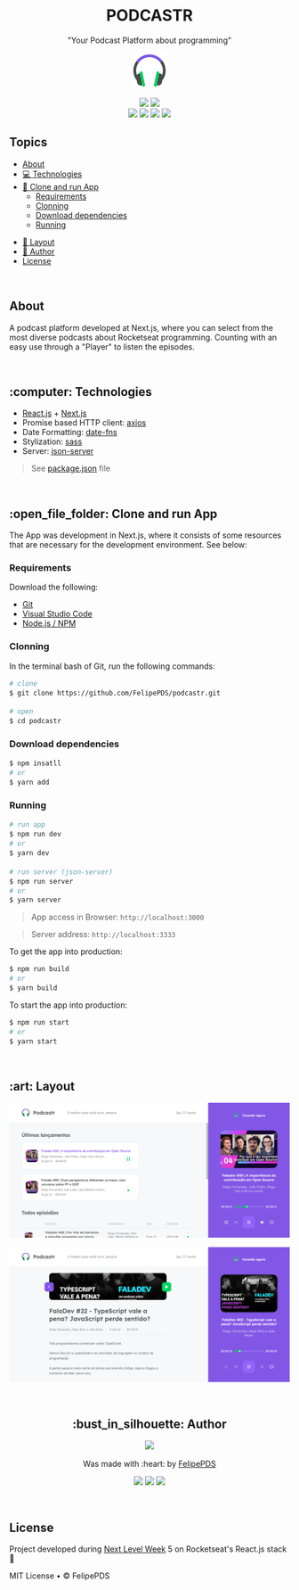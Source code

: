 # <h1 align="center">PODCASTR</h1>
<p align="center">"Your Podcast Platform about programming"</p>
<p align="center"><img src="https://github.com/FelipePDS/podcastr/blob/main/public/favicon.png" /></p>

<p align="center">
    <a href="https://github.com/FelipePDS/nps/blob/main/LICENSE"><img src="https://img.shields.io/github/license/FelipePDS/nps?style=for-the-badge&color=8257e5"></a> 
    <img src="https://img.shields.io/github/last-commit/FelipePDS/podcastr?style=for-the-badge&color=8257e5"><br>
    <img src="https://img.shields.io/github/repo-size/FelipePDS/podcastr?style=for-the-badge&color=8257e5"/>
    <img src="https://img.shields.io/static/v1?label=node&message=v12.18.0&color=8257e5&style=for-the-badge&logo=next.js&logoColor=white"> 
    <img src="https://img.shields.io/static/v1?label=npm&message=v6.14.4&color=8257e5&style=for-the-badge&logo=npm&logoColor=white"> 
    <img src="https://img.shields.io/static/v1?label=yarn&message=v1.22.5&color=8257e5&style=for-the-badge&logo=yarn&logoColor=white">
</p>

## Topics

- [About](#about)
- [:computer: Technologies](#technologies)
- [:open_file_folder: Clone and run App](#cloneAndRunApp)
  - [Requirements](#requirements)
  - [Clonning](#clonning)
  - [Download dependencies](#downloadDependencies)
  - [Running](#running)
<!-- - [Colaboration]() -->
- [:art: Layout](#layout)
- [:bust_in_silhouette: Author](#author)
- [License](#license)

<br>
<h2 id="about">About</h2>

A podcast platform developed at Next.js, where you can select from the most diverse podcasts about Rocketseat programming. Counting with an easy use through a "Player" to listen the episodes.

<br>
<h2 id="technologies">:computer: Technologies</h2>

- [React.js](https://pt-br.reactjs.org/) + [Next.js](https://nextjs.org/)
- Promise based HTTP client: [axios](https://www.npmjs.com/package/axios)
- Date Formatting: [date-fns](https://date-fns.org/)
- Stylization: [sass](https://sass-lang.com/install)
- Server: [json-server](https://www.npmjs.com/package/json-server)
  
> See [package.json](https://github.com/FelipePDS/podcastr/blob/main/package.json) file

<br>
<h2 id="cloneAndRunApp">:open_file_folder: Clone and run App</h2>

The App was development in Next.js, where it consists of some resources that are necessary for the development environment. See below:

<h3 id="requirements">Requirements</h3>

Download the following:

- [Git](https://git-scm.com/downloads)
- [Visual Studio Code](https://code.visualstudio.com/download)
- [Node.js / NPM](https://nodejs.org/en/download/)

<h3 id="clonning">Clonning</h3>

In the terminal bash of Git, run the following commands:

``` bash
# clone
$ git clone https://github.com/FelipePDS/podcastr.git

# open
$ cd podcastr
```

<h3 id="downloadDependencies">Download dependencies</h3>

``` bash
$ npm insatll
# or
$ yarn add
```

<h3 id="running">Running</h3>

``` bash
# run app
$ npm run dev
# or
$ yarn dev

# run server (json-server)
$ npm run server
# or 
$ yarn server
```

> App access in Browser: `http://localhost:3000`

> Server address: `http://localhost:3333`

To get the app into production:

``` bash
$ npm run build
# or
$ yarn build
```

To start the app into production:

``` bash
$ npm run start
# or
$ yarn start
```

<br>
<h2 id="layout">:art: Layout</h2>

![App Layout](https://github.com/FelipePDS/podcastr/blob/main/.github/app-layout-01.PNG)

![App Layout](https://github.com/FelipePDS/podcastr/blob/main/.github/app-layout-02.PNG)

<br>
<h2 id="author" align="center">:bust_in_silhouette: Author</h2>

<p align="center"><img width="100px" src="https://avatars.githubusercontent.com/u/64941387?s=400&u=a9c0d7a657b0b0b644d41cd88966e0a89d0a67a6&v=4"/></p>
<p align="center">Was made with :heart: by <a href="https://felipepds.github.io/">FelipePDS</a></p>

<p align="center"><a href="https://www.linkedin.com/in/felipe-p-da-silva-a55b891ba/?lipi=urn%3Ali%3Apage%3Ad_flagship3_feed%3BiErPy3g7Q1KGOaD%2BsGw%2Fpg%3D%3D"><img src="https://img.shields.io/static/v1?label=+&message=Felipe+P.+Da+Silva&color=0A66C2&style=flat&logo=linkedin&logoColor=white"/></a> <a href="https://twitter.com/FelipePintoDaS1"><img src="https://img.shields.io/static/v1?label=+&message=@FelipePintoDaS1&color=1DA1F2&style=flat&logo=twitter&logoColor=white"/></a> <img src="https://img.shields.io/static/v1?label=+&message=felipepdasilva66@gmail.com&color=EA4335&style=flat&logo=gmail&logoColor=white"/></p>

<br>
<h2 id="license">License</h2>

Project developed during [Next Level Week](https://nextlevelweek.com) 5 on Rocketseat's React.js stack :rocket:

MIT License &bull; &copy; FelipePDS
